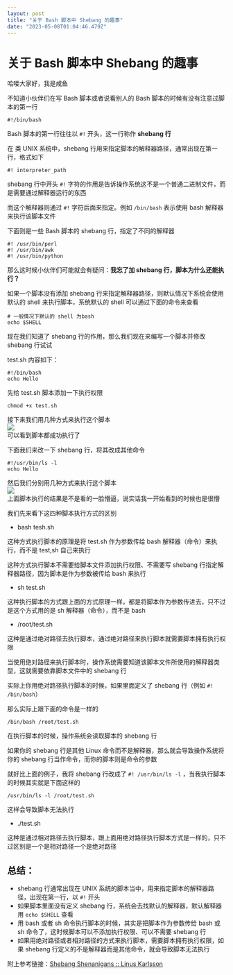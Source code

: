 ```yaml
---
layout: post
title: "关于 Bash 脚本中 Shebang 的趣事"
date: "2023-05-08T01:04:46.479Z"
---
```

关于 Bash 脚本中 Shebang 的趣事
=======================

哈喽大家好，我是咸鱼

不知道小伙伴们在写 Bash 脚本或者说看别人的 Bash 脚本的时候有没有注意过脚本的第一行

    #!/bin/bash
    

Bash 脚本的第一行往往以 `#!` 开头，这一行称作 **shebang 行**

在 类 UNIX 系统中，shebang 行用来指定脚本的解释器路径，通常出现在第一行，格式如下

    #! interpreter_path
    

shebang 行中开头 `#!` 字符的作用是告诉操作系统这不是一个普通二进制文件，而是需要通过解释器运行的东西

而这个解释器则通过 `#!` 字符后面来指定。例如 `/bin/bash` 表示使用 bash 解释器来执行该脚本文件

下面则是一些 Bash 脚本的 shebang 行，指定了不同的解释器

    #! /usr/bin/perl
    #! /usr/bin/awk
    #! /usr/bin/python
    

那么这时候小伙伴们可能就会有疑问：**我忘了加 shebang 行，脚本为什么还能执行？**

如果一个脚本没有添加 shebang 行来指定解释器路径，则默认情况下系统会使用默认的 shell 来执行脚本，系统默认的 shell 可以通过下面的命令来查看

    # 一般情况下默认的 shell 为bash
    echo $SHELL
    

现在我们知道了 shebang 行的作用，那么我们现在来编写一个脚本并修改 shebang 行试试

test.sh 内容如下：

    #!/bin/bash
    echo Hello
    

先给 test.sh 脚本添加一下执行权限

    chmod +x test.sh
    

接下来我们用几种方式来执行这个脚本  
![](https://img2023.cnblogs.com/blog/2958925/202305/2958925-20230507194731127-1011924699.png)  
可以看到脚本都成功执行了

下面我们来改一下 shebang 行，将其改成其他命令

    #!/usr/bin/ls -l
    echo Hello
    

然后我们分别用几种方式来执行这个脚本  
![](https://img2023.cnblogs.com/blog/2958925/202305/2958925-20230507194738879-330489830.png)  
上面脚本执行的结果是不是看的一脸懵逼，说实话我一开始看到的时候也是很懵

我们先来看下这四种脚本执行方式的区别

*   bash tesh.sh

这种方式执行脚本的原理是将 test.sh 作为参数传给 bash 解释器（命令）来执行，而不是 test,sh 自己来执行

这种方式执行脚本不需要给脚本文件添加执行权限、不需要写 shebang 行指定解释器路径，因为脚本是作为参数被传给 bash 来执行

*   sh test.sh

这种执行脚本的方式跟上面的方式原理一样，都是将脚本作为参数传进去，只不过是这个方式用的是 sh 解释器（命令），而不是 bash

*   /root/test.sh

这种是通过绝对路径去执行脚本，通过绝对路径来执行脚本就需要脚本拥有执行权限

当使用绝对路径来执行脚本时，操作系统需要知道该脚本文件所使用的解释器类型，这就需要依靠脚本文件中的 shebang 行

实际上你用绝对路径执行脚本的时候，如果里面定义了 shebang 行（例如 `#! /bin/bash`）

那么实际上跟下面的命令是一样的

    /bin/bash /root/test.sh
    

在执行脚本的时候，操作系统会读取脚本的 shebang 行

如果你的 shebang 行是其他 Linux 命令而不是解释器，那么就会导致操作系统将你的 shebang 行当作命令，而你的脚本则是命令的参数

就好比上面的例子，我将 shebang 行改成了 `#! /usr/bin/ls -l` ，当我执行脚本的时候其实就是下面这样的

    /usr/bin/ls -l /root/test.sh
    

这样会导致脚本无法执行

*   ./test.sh

这种是通过相对路径去执行脚本，跟上面用绝对路径执行脚本方式是一样的，只不过区别是一个是相对路径一个是绝对路径

总结：
---

*   shebang 行通常出现在 UNIX 系统的脚本当中，用来指定脚本的解释器路径，出现在第一行，以 `#!` 开头
*   如果脚本里面没有定义 shebang 行，系统会去找默认的解释器，默认解释器用 `echo $SHELL` 查看
*   用 bash 或者 sh 命令执行脚本的时候，其实是把脚本作为参数传给 bash 或 sh 命令了，这时候脚本可以不添加执行权限、可以不需要 shebang 行
*   如果用绝对路径或者相对路径的方式来执行脚本，需要脚本拥有执行权限，如果 shebang 行定义的不是解释器而是其他命令，就会导致脚本无法执行

附上参考链接：[Shebang Shenanigans :: Linus Karlsson](https://linuskarlsson.se/blog/shebang-shenanigans/)